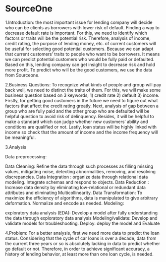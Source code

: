 # SourceOne
1.Introduction: the most important issue for lending company will decide who can be clients as borrowers with lower risk of default. Finding a way to decrease default rate is important. For this, we need to identify which factors or traits will be the potential risk. Therefore, analysis of income, credit rating, the purpose of lending money, etc. of current customers will be useful for selecting good potential customers. Because we can adapt that current customers’ traits to people who want to be borrowers. It means we can predict potential customers who would be fully paid or defaulted. Based on this, lending company can get insight to decrease risk and hold more profit. To predict who will be the good customers, we use the data from Sourceone.

2.Business Questions: To recognize what kinds of people and group will pay back well, we need to distinct the traits of them. For this, we will make some business question based on 3 keywords; 1) credit rate 2) default 3) income. Firstly, for getting good customers in the future we need to figure out what factors that affect the credit rating greatly. Next, analysis of gap between a group who are fully paid and the other group who are defaulted will be helpful question to avoid risk of delinquency. Besides, it will be helpful to make a standard which can judge whether new customers’ ability and conditions are qualified or not. Lastly, loan status will be highly linked with income so check that the amount of income and the income frequency will be meaningful.

3.Analysis

Data preprocessing:

Data Cleaning: Refine the data through such processes as filling missing values, mitigating noise, detecting abnormalities, removing, and resolving discrepancies.
Data Integration : organize data through relational data modeling. Integrate schemas and respond to objects.
Data Reduction : Increase data density by eliminating low-relational or redundant data attributes and eliminating Multicollinearity.
Data Transformation: To maximize the efficiency of algorithms, data is manipulated to give arbitrary deformation. Normalize and encode as needed.
Modeling:

exploratory data analysis (EDA): Develop a model after fully understanding the data through exploratory data analysis
Modeling/validate: Develop and validate models for troubleshooting.
Deploy: deploy the model and Evaluate


4.Problem: For a better analysis, first we need more data to predict the loan status. Considering that the cycle of car loans is over a decade, data from the current three years or so is absolutely lacking in data to predict whether go default or not. Therefore, in order to achieve significant accuracy, a history of lending behavior, at least more than one loan cycle, is needed.
